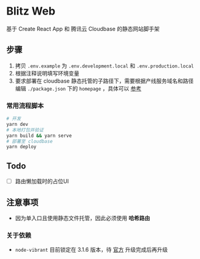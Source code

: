 # Blitz Web

基于 Create React App 和 腾讯云 Cloudbase 的静态网站脚手架

## 步骤

1. 拷贝 `.env.example` 为 `.env.development.local` 和 `.env.production.local`
2. 根据注释说明填写环境变量
3. 要求部署在 cloudbase 静态托管的子路径下，需要根据产线服务域名和路径编辑 `./package.json` 下的 `homepage` ，具体可以 [参考](https://create-react-app.dev/docs/deployment/#building-for-relative-paths)

### 常用流程脚本

``` bash
# 开发
yarn dev
# 本地打包并验证
yarn build && yarn serve
# 部署至 cloudbase
yarn deploy
```

## Todo

+ [ ] 路由懒加载时的占位UI

## 注意事项

+ 因为单入口且使用静态文件托管，因此必须使用 **哈希路由**

### 关于依赖

+ `node-vibrant` 目前锁定在 3.1.6 版本，待 [官方](https://github.com/Vibrant-Colors/node-vibrant) 升级完成后再升级
